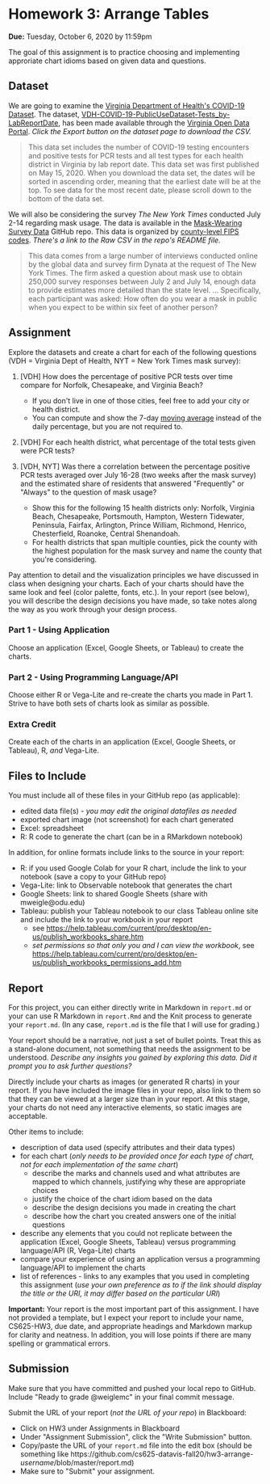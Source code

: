 # Homework 3: Arrange Tables 

**Due:** Tuesday, October 6, 2020 by 11:59pm 

The goal of this assignment is to practice choosing and implementing approriate chart idioms based on given data and questions.

## Dataset
We are going to examine the [Virginia Department of Health's COVID-19 Dataset](https://www.vdh.virginia.gov/coronavirus/). The dataset, [VDH-COVID-19-PublicUseDataset-Tests_by-LabReportDate](https://data.virginia.gov/Government/VDH-COVID-19-PublicUseDataset-Tests_by-LabReportDa/3u5k-c2gr), has been made available through the [Virginia Open Data Portal](https://data.virginia.gov).  *Click the Export button on the dataset page to download the CSV.*

> This data set includes the number of COVID-19 testing encounters and positive tests for PCR tests and all test types for each health district in Virginia by lab report date. This data set was first published on May 15, 2020. When you download the data set, the dates will be sorted in ascending order, meaning that the earliest date will be at the top. To see data for the most recent date, please scroll down to the bottom of the data set.

We will also be considering the survey *The New York Times* conducted July 2-14 regarding mask usage. The data is available in the [Mask-Wearing Survey Data](https://github.com/nytimes/covid-19-data/tree/master/mask-use) GitHub repo.  This data is organized by [county-level FIPS codes](https://www.nrcs.usda.gov/wps/portal/nrcs/detail/?cid=nrcs143_013697).  *There's a link to the Raw CSV in the repo's README file.*

> This data comes from a large number of interviews conducted online by the global data and survey firm Dynata at the request of The New York Times. The firm asked a question about mask use to obtain 250,000 survey responses between July 2 and July 14, enough data to provide estimates more detailed than the state level. ... Specifically, each participant was asked: How often do you wear a mask in public when you expect to be within six feet of another person?


## Assignment

Explore the datasets and create a chart for each of the following questions (VDH = Virginia Dept of Health, NYT = New York Times mask survey):

1. [VDH] How does the percentage of positive PCR tests over time compare for Norfolk, Chesapeake, and Virginia Beach?  
    * If you don't live in one of those cities, feel free to add your city or health district.
    * You can compute and show the 7-day [moving average](https://en.wikipedia.org/wiki/Moving_average) instead of the daily percentage, but you are not required to.

1. [VDH] For each health district, what percentage of the total tests given were PCR tests?

1. [VDH, NYT] Was there a correlation between the percentage positive PCR tests averaged over July 16-28 (two weeks after the mask survey) and the estimated share of residents that answered "Frequently" or "Always" to the question of mask usage?  
     * Show this for the following 15 health districts only: Norfolk, Virginia Beach, Chesapeake, Portsmouth, Hampton, Western Tidewater, Peninsula, Fairfax, Arlington, Prince William, Richmond, Henrico, Chesterfield, Roanoke, Central Shenandoah. 
     * For health districts that span multiple counties, pick the county with the highest population for the mask survey and name the county that you're considering.

Pay attention to detail and the visualization principles we have discussed in class when designing your charts.  Each of your charts should have the same look and feel (color palette, fonts, etc.). In your report (see below), you will describe the design decisions you have made, so take notes along the way as you work through your design process. 

### Part 1 - Using Application
Choose an application (Excel, Google Sheets, or Tableau) to create the charts.

### Part 2 - Using Programming Language/API
Choose either R or Vega-Lite and re-create the charts you made in Part 1.  Strive to have both sets of charts look as similar as possible.

### Extra Credit
Create each of the charts in an application (Excel, Google Sheets, or Tableau), R, *and* Vega-Lite.

## Files to Include 

You must include all of these files in your GitHub repo (as applicable):

* edited data file(s) - *you may edit the original datafiles as needed*
* exported chart image (not screenshot) for each chart generated
* Excel: spreadsheet
* R: R code to generate the chart (can be in a RMarkdown notebook) 

In addition, for online formats include links to the source in your report:

* R: if you used Google Colab for your R chart, include the link to your notebook (save a copy to your GitHub repo)
* Vega-Lite: link to Observable notebook that generates the chart
* Google Sheets: link to shared Google Sheets (share with mweigle@<nolink>odu.edu)
* Tableau: publish your Tableau notebook to our class Tableau online site and include the link to your workbook in your report
  * see https://help.tableau.com/current/pro/desktop/en-us/publish_workbooks_share.htm
  * *set permissions so that only you and I can view the workbook*, see https://help.tableau.com/current/pro/desktop/en-us/publish_workbooks_permissions_add.htm

## Report
For this project, you can either directly write in Markdown in `report.md` or your can use R Markdown in `report.Rmd` and the Knit process to generate your `report.md`. (In any case, `report.md` is the file that I will use for grading.)

Your report should be a narrative, not just a set of bullet points. Treat this as a stand-alone document, not something that needs the assignment to be understood.  *Describe any insights you gained by exploring this data.  Did it prompt you to ask further questions?*

Directly include your charts as images (or generated R charts) in your report. If you have included the image files in your repo, also link to them so that they can be viewed at a larger size than in your report. At this stage, your charts do not need any interactive elements, so static images are acceptable.  

Other items to include:
* description of data used (specify attributes and their data types)
* for each chart (*only needs to be provided once for each type of chart, not for each implementation of the same chart*)
  * describe the marks and channels used and what attributes are mapped to which channels, justifying why these are appropriate choices
  * justify the choice of the chart idiom based on the data
  * describe the design decisions you made in creating the chart
  * describe how the chart you created answers one of the initial questions 
* describe any elements that you could not replicate between the application (Excel, Google Sheets, Tableau) versus programming language/API (R, Vega-Lite) charts
* compare your experience of using an application versus a programming language/API to implement the charts
* list of references - links to any examples that you used in completing this assignment (*use your own preference as to if the link should display the title or the URI, it may differ based on the particular URI*)

**Important:** Your report is the most important part of this assignment. I have not provided a template, but I expect your report to include your name, CS625-HW3, due date, and appropriate headings and Markdown markup for clarity and neatness. In addition, you will lose points if there are many spelling or grammatical errors. 

## Submission
Make sure that you have committed and pushed your local repo to GitHub.  Include "Ready to grade @weiglemc" in your final commit message. 

Submit the URL of your report (*not the URL of your repo*) in Blackboard:
* Click on HW3 under Assignments in Blackboard
* Under "Assignment Submission", click the "Write Submission" button.
* Copy/paste the URL of your `report.md` file into the edit box (should be something like https<nolink>://github.com/cs625-datavis-fall20/hw3-arrange-*username*/blob/master/report.md)
* Make sure to "Submit" your assignment.
